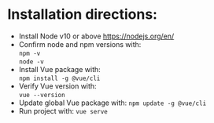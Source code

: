 # Installation directions: 
- Install Node v10 or above https://nodejs.org/en/
- Confirm node and npm versions with:  
`npm -v`  
`node -v`  
- Install Vue package with:  
`npm install -g @vue/cli`
- Verify Vue version with:  
`vue --version`
- Update global Vue package with: 
`npm update -g @vue/cli`
- Run project with:
`vue serve`